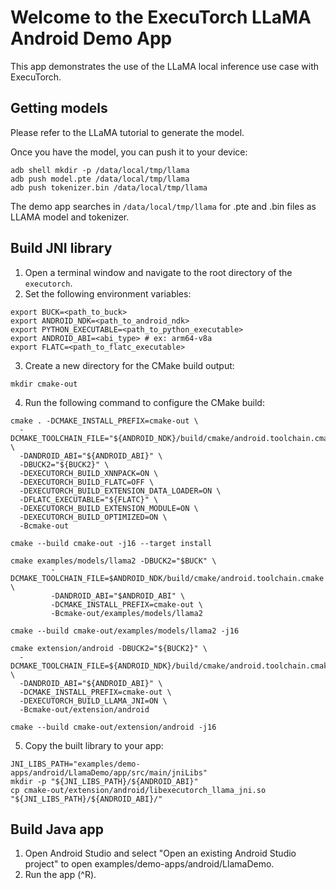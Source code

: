 # Welcome to the ExecuTorch LLaMA Android Demo App

This app demonstrates the use of the LLaMA local inference use case with ExecuTorch.


## Getting models

Please refer to the LLaMA tutorial to generate the model.

Once you have the model, you can push it to your device:
```
adb shell mkdir -p /data/local/tmp/llama
adb push model.pte /data/local/tmp/llama
adb push tokenizer.bin /data/local/tmp/llama
```

The demo app searches in `/data/local/tmp/llama` for .pte and .bin files as LLAMA model and tokenizer.

## Build JNI library
1. Open a terminal window and navigate to the root directory of the `executorch`.
2. Set the following environment variables:
```
export BUCK=<path_to_buck>
export ANDROID_NDK=<path_to_android_ndk>
export PYTHON_EXECUTABLE=<path_to_python_executable>
export ANDROID_ABI=<abi_type> # ex: arm64-v8a
export FLATC=<path_to_flatc_executable>
```
3. Create a new directory for the CMake build output:
```
mkdir cmake-out
```
4. Run the following command to configure the CMake build:
```
cmake . -DCMAKE_INSTALL_PREFIX=cmake-out \
  -DCMAKE_TOOLCHAIN_FILE="${ANDROID_NDK}/build/cmake/android.toolchain.cmake" \
  -DANDROID_ABI="${ANDROID_ABI}" \
  -DBUCK2="${BUCK2}" \
  -DEXECUTORCH_BUILD_XNNPACK=ON \
  -DEXECUTORCH_BUILD_FLATC=OFF \
  -DEXECUTORCH_BUILD_EXTENSION_DATA_LOADER=ON \
  -DFLATC_EXECUTABLE="${FLATC}" \
  -DEXECUTORCH_BUILD_EXTENSION_MODULE=ON \
  -DEXECUTORCH_BUILD_OPTIMIZED=ON \
  -Bcmake-out

cmake --build cmake-out -j16 --target install

cmake examples/models/llama2 -DBUCK2="$BUCK" \
         -DCMAKE_TOOLCHAIN_FILE=$ANDROID_NDK/build/cmake/android.toolchain.cmake \
         -DANDROID_ABI="$ANDROID_ABI" \
         -DCMAKE_INSTALL_PREFIX=cmake-out \
         -Bcmake-out/examples/models/llama2

cmake --build cmake-out/examples/models/llama2 -j16

cmake extension/android -DBUCK2="${BUCK2}" \
  -DCMAKE_TOOLCHAIN_FILE=${ANDROID_NDK}/build/cmake/android.toolchain.cmake \
  -DANDROID_ABI="${ANDROID_ABI}" \
  -DCMAKE_INSTALL_PREFIX=cmake-out \
  -DEXECUTORCH_BUILD_LLAMA_JNI=ON \
  -Bcmake-out/extension/android

cmake --build cmake-out/extension/android -j16
```

5. Copy the built library to your app:
```
JNI_LIBS_PATH="examples/demo-apps/android/LlamaDemo/app/src/main/jniLibs"
mkdir -p "${JNI_LIBS_PATH}/${ANDROID_ABI}"
cp cmake-out/extension/android/libexecutorch_llama_jni.so "${JNI_LIBS_PATH}/${ANDROID_ABI}/"
```

## Build Java app
1. Open Android Studio and select "Open an existing Android Studio project" to open examples/demo-apps/android/LlamaDemo.
2. Run the app (^R).

